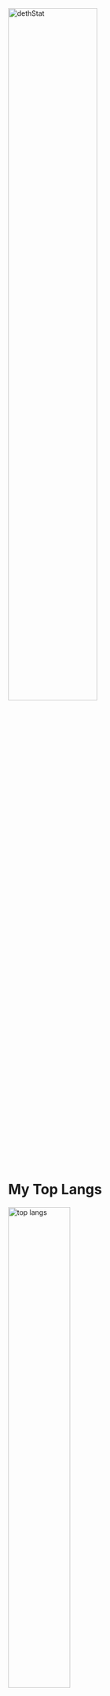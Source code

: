 <img src="https://github-readme-stats.vercel.app/api?username=dethMastery&show_icons=true&theme=tokyonight&count_private=true&hide_border=true&hide_rank=true&hide_title=true" alt="dethStat" width="60%"/>

# My Top Langs
<img src="https://github-readme-stats.vercel.app/api/top-langs/?username=dethMastery&theme=tokyonight&hide_border=true" alt="top langs" width="50%" />
